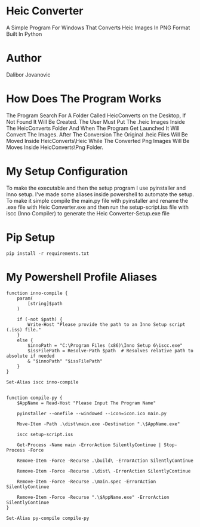 # Heic Converter
A Simple Program For Windows That Converts Heic Images In PNG Format Built In Python

# Author
Dalibor Jovanovic

# How Does The Program Works
The Program Search For A Folder Called HeicConverts on the Desktop, If Not Found It Will Be Created.
The User Must Put The .heic Images Inside The HeicConverts Folder And When The Program Get Launched It Will Convert The Images. After The Conversion The Original .heic Files Will Be Moved Inside HeicConverts\Heic While The Converted Png Images Will Be Moves Inside HeicConverts\Png Folder.

# My Setup Configuration
To make the executable and then the setup program I use pyinstaller and Inno setup.
I've made some aliases inside powershell to automate the setup.
To make it simple compile the main.py file with pyinstaller and rename the .exe file
with Heic Converter.exe and then run the setup-script.iss file with iscc (Inno Compiler)
to generate the Heic Converter-Setup.exe file

# Pip Setup
```
pip install -r requirements.txt
```

# My Powershell Profile Aliases
```
function inno-compile {
    param(
        [string]$path
    )

    if (-not $path) {
        Write-Host "Please provide the path to an Inno Setup script (.iss) file."
    }
    else {
        $innoPath = "C:\Program Files (x86)\Inno Setup 6\iscc.exe"
        $issFilePath = Resolve-Path $path  # Resolves relative path to absolute if needed
        & "$innoPath" "$issFilePath"
    }
}

Set-Alias iscc inno-compile


function compile-py {
    $AppName = Read-Host "Please Input The Program Name"

    pyinstaller --onefile --windowed --icon=icon.ico main.py

    Move-Item -Path .\dist\main.exe -Destination ".\$AppName.exe"

    iscc setup-script.iss

    Get-Process -Name main -ErrorAction SilentlyContinue | Stop-Process -Force

    Remove-Item -Force -Recurse .\build\ -ErrorAction SilentlyContinue

    Remove-Item -Force -Recurse .\dist\ -ErrorAction SilentlyContinue

    Remove-Item -Force -Recurse .\main.spec -ErrorAction SilentlyContinue

    Remove-Item -Force -Recurse ".\$AppName.exe" -ErrorAction SilentlyContinue
}

Set-Alias py-compile compile-py
```
